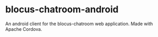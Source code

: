 # blocus-chatroom-android
An android client for the blocus-chatroom web application. Made with Apache Cordova.
